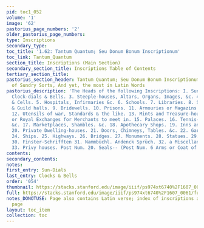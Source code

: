 ```yaml
---
pid: toc1_052
volume: '1'
image: '62'
pastorius_page_numbers: '2'
older_pastorius_page_numbers: 
type: Inscriptions
secondary_type: 
toc_title: '1.62: Tantum Quantum; Seu Donum Bonum Inscriptionum'
toc_link: Tantum_Quantum
section_title: Inscriptions (Main Section)
secondary_section_title: Inscriptions Table of Contents
tertiary_section_title: 
pastorius_section_header: Tantum Quantum; Seu Donum Bonum Inscriptionum, Inscriptions
  of Sundry Sorts, And yet, the most in Latin Words
pastorius_description: 'The Heads of the following Inscriptions: I. Sun-dials. 2.
  Clock-dials & Bells. 3. Steeple-houses, Altars, Organs, Images, &c. 4. Cloisters
  & Cells. 5. Hospitals, Infirmaries &c. 6. Schools. 7. Libraries. 8. Senate houses
  & Guild halls. 9. Bridewells. 10. Prisons. 11. Armouries or Magazins for Weapons.
  12. Utensils of war, Standards & the like. 13. Mints and Treasure-houses. 14. Burses
  or Royal Exchanges for Merchants to meet in. 15. Palaces. 16. Tennis-Courts, Bowling-greens,
  &c. 17. Marketplaces, Shambles. &c. 18. Apothecary Shops. 19. Inns and Ordinaries.
  20. Private Dwelling-houses. 21. Doors, Chimneys, Tables. &c. 22. Gardens. 23. Fountains.
  24. Ships. 25. Highways. 26. Bridges. 27. Monuments. 28. Statues. 29. Cities & Fortresses.
  30. Finster-Schrifften 31. Nammbüchl. Andenck Sprüch. 32. a Miscellaneous Appendix.
  33. Privy houses. Post Num. 20. Seals-- (Post Num. 6 Arms or Coat of arms.)'
contents: 
secondary_contents: 
notes: 
first_entry: Sun-Dials
last_entry: Clocks & Bells
order: '054'
thumbnail: https://stacks.stanford.edu/image/iiif/ps974xt6740%2F1607_0061/full/100,/0/default.jpg
full: https://stacks.stanford.edu/image/iiif/ps974xt6740%2F1607_0061/full/full/0/default.jpg
notes_DONOTUSE: Page also contains Latin verse; index of inscriptions at bottom of
  page
layout: toc_item
collection: toc
---
```

